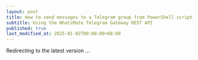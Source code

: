 ```yaml
---
layout: post
title: How to send messages to a Telegram group from PowerShell script
subtitle: Using the WhatsMate Telegram Gateway REST API
published: true
last_modified_at: 2025-01-02T00:00:00+08:00
---
```


<script>
    function pageRedirect() {
        window.location.replace("/2022-06-23-send-telegram-group-message-powershell-script/");
    }      
    setTimeout("pageRedirect()", 1000);
</script>

Redirecting to the latest version ...


